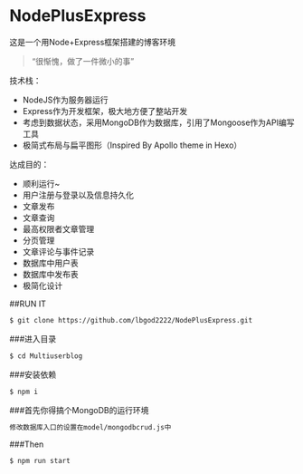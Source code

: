 # NodePlusExpress
这是一个用Node+Express框架搭建的博客环境

> “很惭愧，做了一件微小的事”

技术栈：
* NodeJS作为服务器运行
* Express作为开发框架，极大地方便了整站开发
* 考虑到数据状态，采用MongoDB作为数据库，引用了Mongoose作为API编写工具
* 极简式布局与扁平图形（Inspired By Apollo theme in Hexo）

达成目的：
* 顺利运行~
* 用户注册与登录以及信息持久化
* 文章发布
* 文章查询
* 最高权限者文章管理
* 分页管理
* 文章评论与事件记录
* 数据库中用户表
* 数据库中发布表
* 极简化设计

##RUN IT
```bash
$ git clone https://github.com/lbgod2222/NodePlusExpress.git
```
###进入目录
```bash
$ cd Multiuserblog
```
###安装依赖
```bash
$ npm i
```
###首先你得搞个MongoDB的运行环境
```bash
修改数据库入口的设置在model/mongodbcrud.js中
```
###Then
```bash
$ npm run start
```

